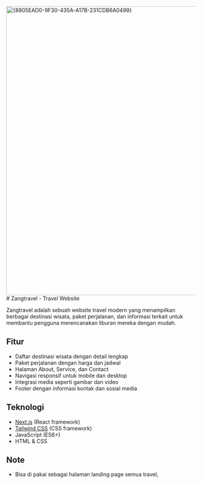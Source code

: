 <img width="1440" height="767" alt="{8805EAD0-9F30-435A-A17B-231CDB6A0499}" src="https://github.com/user-attachments/assets/d0c53af2-ee2e-4b47-91c5-1aad50371f11" />
# Zangtravel - Travel Website

Zangtravel adalah sebuah website travel modern yang menampilkan berbagai destinasi wisata, paket perjalanan, dan informasi terkait untuk membantu pengguna merencanakan liburan mereka dengan mudah.

## Fitur

- Daftar destinasi wisata dengan detail lengkap
- Paket perjalanan dengan harga dan jadwal
- Halaman About, Service, dan Contact
- Navigasi responsif untuk mobile dan desktop
- Integrasi media seperti gambar dan video
- Footer dengan informasi kontak dan sosial media

## Teknologi

- [Next.js](https://nextjs.org/) (React framework)
- [Tailwind CSS](https://tailwindcss.com/) (CSS framework)
- JavaScript (ES6+)
- HTML & CSS

## Note
- Bisa di pakai sebagai halaman landing page semua travel,


